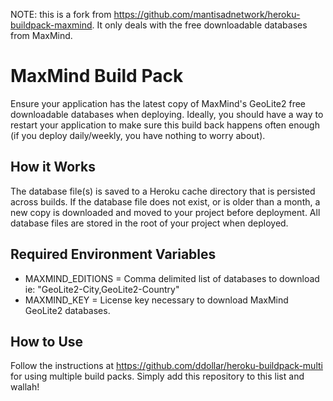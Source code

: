 NOTE: this is a fork from https://github.com/mantisadnetwork/heroku-buildpack-maxmind. It only deals with the free downloadable databases from MaxMind.

# MaxMind Build Pack
Ensure your application has the latest copy of MaxMind's GeoLite2 free downloadable databases when deploying. Ideally, you should have a way to restart your application to make sure this build back happens often enough (if you deploy daily/weekly, you have nothing to worry about).

## How it Works
The database file(s) is saved to a Heroku cache directory that is persisted across builds. If the database file does not exist, or is older than a month, a new copy is downloaded and moved to your project before deployment. All database files are stored in the root of your project when deployed.

## Required Environment Variables
* MAXMIND_EDITIONS = Comma delimited list of databases to download ie: "GeoLite2-City,GeoLite2-Country"
* MAXMIND_KEY = License key necessary to download MaxMind GeoLite2 databases.

## How to Use
Follow the instructions at https://github.com/ddollar/heroku-buildpack-multi for using multiple build packs. Simply add this repository to this list and wallah!
